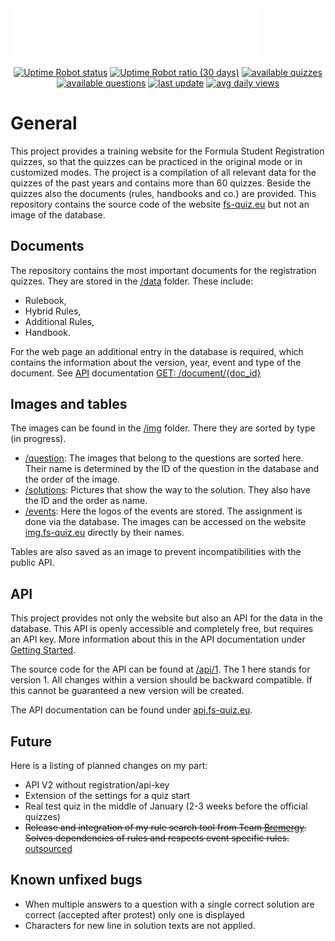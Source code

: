 <div style="display:flex;" align="center">
  <img alt="FS-Quiz logo" src="img/icons/favicon/logo-text.png" width="400px" />
</div>

<p align="center">
    <a href="https://fs-quiz.eu/" alt="Website">
        <img alt="Uptime Robot status" src="https://img.shields.io/uptimerobot/status/m795514430-858284ba79462111b7be85f4?label=website" /></a>
    <a href="https://fs-quiz.eu/" alt="Website">
        <img alt="Uptime Robot ratio (30 days)" src="https://img.shields.io/uptimerobot/ratio/m795514430-858284ba79462111b7be85f4?link=https%3A%2F%2Ffs-quiz.eu%2F" /></a>
    <a href="https://fs-quiz.eu/quizzes" alt="Old Quizzes">
        <img alt="available quizzes" src="https://img.shields.io/badge/dynamic/json?url=https%3A%2F%2Fapi.fs-quiz.eu%2F1%2FsystemStatus&query=quizzes&label=quizzes"/></a>
    <a href="https://fs-quiz.eu/search/questions" alt="All questions">
        <img alt="available questions" src="https://img.shields.io/badge/dynamic/json?url=https%3A%2F%2Fapi.fs-quiz.eu%2F1%2FsystemStatus&query=questions&label=questions"/></a>
    <a href="https://fs-quiz.eu/quizzes" alt="All questions">
        <img alt="last update" src="https://img.shields.io/badge/dynamic/json?url=https%3A%2F%2Fapi.fs-quiz.eu%2F1%2FsystemStatus&query=last_change&label=last%20update"/></a>
    <a href="https://fs-quiz.eu/" alt="Website">
        <img alt="avg daily views" src="https://img.shields.io/badge/dynamic/json?url=https%3A%2F%2Fapi.fs-quiz.eu%2F1%2FsystemStatus&query=avg_daily_views&label=avg%20daily%20views"/></a>
</p>

# General
This project provides a training website for the Formula Student Registration quizzes, so that the quizzes can be practiced in the original mode or in customized modes. The project is a compilation of all relevant data for the quizzes of the past years and contains more than 60 quizzes. Beside the quizzes also the documents (rules, handbooks and co.) are provided. This repository contains the source code of the website [fs-quiz.eu](https://fs-quiz.eu/) but not an image of the database.

## Documents
The repository contains the most important documents for the registration quizzes. They are stored in the [/data](/doc) folder. These include:
- Rulebook,
- Hybrid Rules,
- Additional Rules,
- Handbook.

For the web page an additional entry in the database is required, which contains the information about the version, year, event and type of the document.
See [API](https://api.fs-quiz.eu/) documentation [GET: /document/{doc_id}](https://api.fs-quiz.eu/#get-document)

## Images and tables
The images can be found in the [/img](/img) folder. There they are sorted by type (in progress).  
- [/question](/img/question): The images that belong to the questions are sorted here. Their name is determined by the ID of the question in the database and the order of the image.
- [/solutions](/img/solutions): Pictures that show the way to the solution. They also have the ID and the order as name.
- [/events](/img/events): Here the logos of the events are stored. The assignment is done via the database.
The images can be accessed on the website [img.fs-quiz.eu](https://img.fs-quiz.eu/) directly by their names.

Tables are also saved as an image to prevent incompatibilities with the public API.

## API
This project provides not only the website but also an API for the data in the database. This API is openly accessible and completely free, but requires an API key. More information about this in the API documentation under [Getting Started](https://api.fs-quiz.eu/#Getting).

The source code for the API can be found at [/api/1](/api/1). The 1 here stands for version 1. All changes within a version should be backward compatible. If this cannot be guaranteed a new version will be created.

The API documentation can be found under [api.fs-quiz.eu](https://api.fs-quiz.eu).

## Future
Here is a listing of planned changes on my part:
- API V2 without registration/api-key
- Extension of the settings for a quiz start
- Real test quiz in the middle of January (2-3 weeks before the official quizzes)
- ~~Release and integration of my rule search tool from Team [Bremergy](https://bremergy.de/). Solves dependencies of rules and respects event specific rules.~~ [outsourced](https://github.com/otti-ai/fs-rule-tool)

## Known unfixed bugs
- When multiple answers to a question with a single correct solution are correct (accepted after protest) only one is displayed
- Characters for new line in solution texts are not applied.

